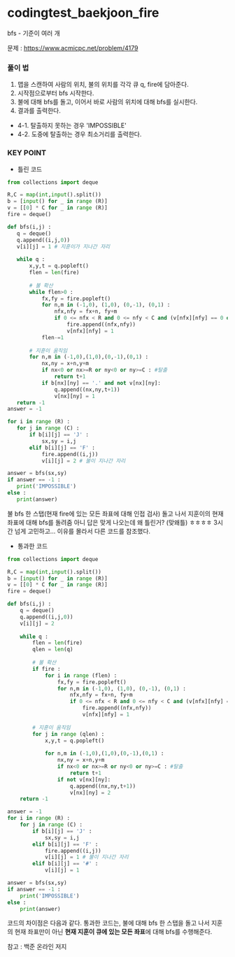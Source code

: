 # codingtest_baekjoon_fire
bfs - 기준이 여러 개 

문제 : https://www.acmicpc.net/problem/4179

### 풀이 법

1. 맵을 스캔하여 사람의 위치, 불의 위치를 각각 큐 q, fire에 담아준다.
2. 시작점으로부터 bfs 시작한다.
3. 불에 대해 bfs를 돌고, 이어서 바로 사람의 위치에 대해 bfs를 실시한다.
4. 결과를 출력한다.
  - 4-1. 탈출하지 못하는 경우 'IMPOSSIBLE'
  - 4-2. 도중에 탈출하는 경우 최소거리를 출력한다.
 
### KEY POINT

* 틀린 코드

 ``` python
from collections import deque

R,C = map(int,input().split())
b = [input() for _ in range (R)]
v = [[0] * C for _ in range (R)]
fire = deque()

def bfs(i,j) :
    q = deque()
    q.append((i,j,0))
    v[i][j] = 1 # 지훈이가 지나간 자리
    
    while q :
        x,y,t = q.popleft()
        flen = len(fire)
        
        # 불 확산
        while flen>0 :
            fx,fy = fire.popleft()
            for n,m in (-1,0), (1,0), (0,-1), (0,1) :
                nfx,nfy = fx+n, fy+m
                if 0 <= nfx < R and 0 <= nfy < C and (v[nfx][nfy] == 0 or v[nfx][nfy] == 2):
                    fire.append((nfx,nfy))
                    v[nfx][nfy] = 1
            flen-=1
                    
        # 지훈이 움직임
        for n,m in (-1,0),(1,0),(0,-1),(0,1) :
            nx,ny = x+n,y+m
            if nx<0 or nx>=R or ny<0 or ny>=C : #탈출
                return t+1
            if b[nx][ny] == '.' and not v[nx][ny]:
                q.append((nx,ny,t+1))
                v[nx][ny] = 1
    return -1
answer = -1

for i in range (R) :
    for j in range (C) :
        if b[i][j] == 'J' :
            sx,sy = i,j
        elif b[i][j] == 'F' :
            fire.append((i,j))
            v[i][j] = 2 # 불이 지나간 자리

answer = bfs(sx,sy)
if answer == -1 :
    print('IMPOSSIBLE')
else :
    print(answer)
```

불 bfs 한 스탭(현재 fire에 있는 모든 좌표에 대해 인접 검사) 돌고 나서 지훈이의 현재 좌표에 대해 bfs를 돌려줌
아니 답은 맞게 나오는데 왜 틀린거? (맞왜틀) ㅎㅎㅎㅎ
3시간 넘게 고민하고... 이유를 몰라서 다른 코드를 참조했다.

* 통과한 코드
``` python
from collections import deque

R,C = map(int,input().split())
b = [input() for _ in range (R)]
v = [[0] * C for _ in range (R)]
fire = deque()

def bfs(i,j) :
    q = deque()
    q.append((i,j,0))
    v[i][j] = 2
    
    while q :
        flen = len(fire)
        qlen = len(q)
        
        # 불 확산
        if fire :
            for i in range (flen) :    
                fx,fy = fire.popleft()
                for n,m in (-1,0), (1,0), (0,-1), (0,1) :
                    nfx,nfy = fx+n, fy+m
                    if 0 <= nfx < R and 0 <= nfy < C and (v[nfx][nfy] == 0 or v[nfx][nfy] == 2):
                        fire.append((nfx,nfy))
                        v[nfx][nfy] = 1
        
        # 지훈이 움직임
        for j in range (qlen) :
            x,y,t = q.popleft()
            
            for n,m in (-1,0),(1,0),(0,-1),(0,1) :
                nx,ny = x+n,y+m
                if nx<0 or nx>=R or ny<0 or ny>=C : #탈출
                    return t+1
                if not v[nx][ny]:
                    q.append((nx,ny,t+1))
                    v[nx][ny] = 2
    return -1

answer = -1
for i in range (R) :
    for j in range (C) :
        if b[i][j] == 'J' :
            sx,sy = i,j
        elif b[i][j] == 'F' :
            fire.append((i,j))
            v[i][j] = 1 # 불이 지나간 자리
        elif b[i][j] == '#' :
            v[i][j] = 1

answer = bfs(sx,sy)
if answer == -1 :
    print('IMPOSSIBLE')
else :
    print(answer)

```

코드의 차이점은 다음과 같다.
통과한 코드는, 불에 대해 bfs 한 스탭을 돌고 나서 지훈의 현재 좌표만이 아닌  **현재 지훈이 큐에 있는 모든 좌표**에 대해 bfs를 수행해준다.


참고 : 백준 온라인 저지
